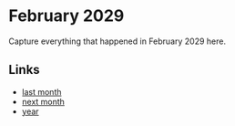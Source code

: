 # February 2029

Capture everything that happened in February 2029 here.

## Links
- [last month](calendar/months/2029-01.md)
- [next month](calendar/months/2029-03.md)
- [year](calendar/years/2029.md)
